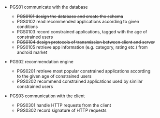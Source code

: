   * PGS01 communicate with the database
    * ~~PGS0101 design the database and create the schema~~
    * PGS0102 read recommended applications according to given conditions
    * PGS0103 record constrained applications, tagged with the age of constrained users
    * ~~PGS0104 design protocols of transmission between client and server~~
    * PGS0105 retrieve app information (e.g. category, rating etc.) from android market

  * PGS02 recommendation engine
    * PGS0201 retrieve most popular constrained applications according to the given age of constrained users
    * PGS0202 recommend constrained applications used by similar constrained users

  * PGS03 communication with the client
    * PGS0301 handle HTTP requests from the client
    * PGS0302 record signature of HTTP requests